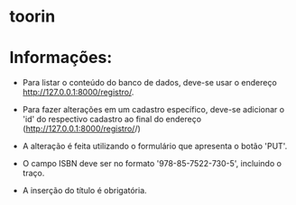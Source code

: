 # toorin

Informações:
===========

- Para listar o conteúdo do banco de dados, deve-se usar o endereço http://127.0.0.1:8000/registro/.

- Para fazer alterações em um cadastro específico, deve-se adicionar o 'id' do respectivo cadastro ao final do endereço (http://127.0.0.1:8000/registro/<id>/)

- A alteração é feita utilizando o formulário que apresenta o botão 'PUT'.

- O campo ISBN deve ser no formato '978-85-7522-730-5', incluindo o traço.

- A inserção do título é obrigatória.
